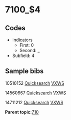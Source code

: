 # 7100\_$4

## Codes

-   Indicators
    -   First: 0
    -   Second: \_
-   Subfield: 4

## Sample bibs

10510152 [Quicksearch](https://search.library.yale.edu/catalog/10510152) [VXWS](http://prodorbis.library.yale.edu:7014/vxws/GetHoldingsService?bibId=10510152)

14560667 [Quicksearch](https://search.library.yale.edu/catalog/14560667) [VXWS](http://prodorbis.library.yale.edu:7014/vxws/GetHoldingsService?bibId=14560667)

14711212 [Quicksearch](https://search.library.yale.edu/catalog/14711212) [VXWS](http://prodorbis.library.yale.edu:7014/vxws/GetHoldingsService?bibId=14711212)

**Parent topic:**[710](../../tags/710/710.md)

